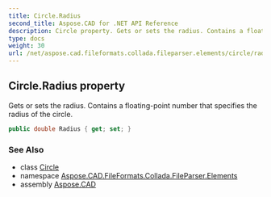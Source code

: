 ```yaml
---
title: Circle.Radius
second_title: Aspose.CAD for .NET API Reference
description: Circle property. Gets or sets the radius. Contains a floatingpoint number that specifies the radius of the circle
type: docs
weight: 30
url: /net/aspose.cad.fileformats.collada.fileparser.elements/circle/radius/
---
```

## Circle.Radius property

Gets or sets the radius. Contains a floating-point number that specifies the radius of the circle.

```csharp
public double Radius { get; set; }
```

### See Also

* class [Circle](../)
* namespace [Aspose.CAD.FileFormats.Collada.FileParser.Elements](../../circle/)
* assembly [Aspose.CAD](../../../)


